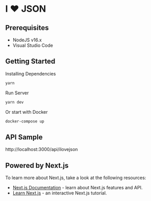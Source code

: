 # I ❤️ JSON

## Prerequisites
- NodeJS v16.x
- Visual Studio Code

## Getting Started

Installing Dependencies
```bash
yarn
```

Run Server

```bash
yarn dev
```

Or start with Docker

```bash
docker-compose up
```

## API Sample
http://localhost:3000/api/ilovejson

## Powered by Next.js

To learn more about Next.js, take a look at the following resources:

- [Next.js Documentation](https://nextjs.org/docs) - learn about Next.js features and API.
- [Learn Next.js](https://nextjs.org/learn) - an interactive Next.js tutorial.
